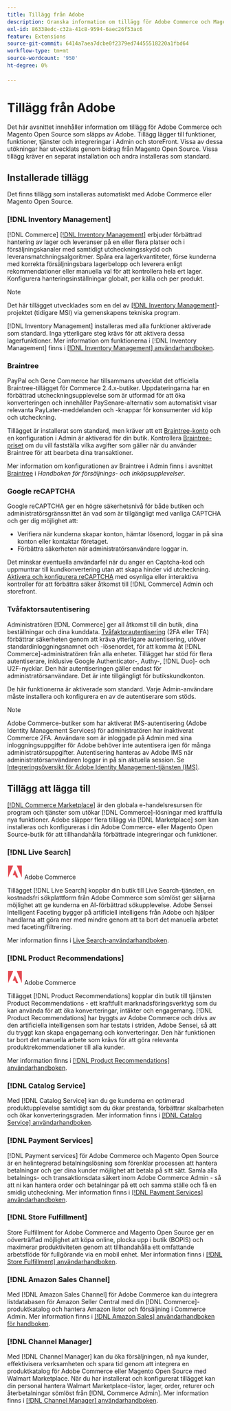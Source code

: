 ```yaml
---
title: Tillägg från Adobe
description: Granska information om tillägg för Adobe Commerce och Magento Open Source som Adobe har släppt.
exl-id: 86338edc-c32a-41c8-9594-6aec26f53ac6
feature: Extensions
source-git-commit: 6414a7aea7dcbe0f2379ed74455518220a1fbd64
workflow-type: tm+mt
source-wordcount: '950'
ht-degree: 0%

---
```


# Tillägg från Adobe

Det här avsnittet innehåller information om tillägg för Adobe Commerce och Magento Open Source som släpps av Adobe. Tillägg lägger till funktioner, funktioner, tjänster och integreringar i Admin och storeFront. Vissa av dessa utökningar har utvecklats genom bidrag från Magento Open Source. Vissa tillägg kräver en separat installation och andra installeras som standard.

## Installerade tillägg

Det finns tillägg som installeras automatiskt med Adobe Commerce eller Magento Open Source.

### [!DNL Inventory Management]

[!DNL Commerce] [[!DNL Inventory Management]](../inventory-management/introduction.md) erbjuder förbättrad hantering av lager och leveranser på en eller flera platser och i försäljningskanaler med samtidigt utcheckningsskydd och leveransmatchningsalgoritmer. Spåra era lagerkvantiteter, förse kunderna med korrekta försäljningsbara lagerbelopp och leverera enligt rekommendationer eller manuella val för att kontrollera hela ert lager. Konfigurera hanteringsinställningar globalt, per källa och per produkt.

>[!NOTE]
>
>Det här tillägget utvecklades som en del av [[!DNL Inventory Management]](https://github.com/magento/inventory)-projektet (tidigare MSI) via gemenskapens tekniska program.

[!DNL Inventory Management] installeras med alla funktioner aktiverade som standard. Inga ytterligare steg krävs för att aktivera dessa lagerfunktioner. Mer information om funktionerna i [!DNL Inventory Management] finns i [[!DNL Inventory Management] användarhandboken](../inventory-management/guide-overview.md).

### Braintree

PayPal och Gene Commerce har tillsammans utvecklat det officiella Braintree-tillägget för Commerce 2.4.x-butiker. Uppdateringarna har en förbättrad utcheckningsupplevelse som är utformad för att öka konverteringen och innehåller PaySenare-alternativ som automatiskt visar relevanta PayLater-meddelanden och -knappar för konsumenter vid köp och utcheckning.

Tillägget är installerat som standard, men kräver att ett [Braintree-konto](https://www.braintreepayments.com/) och en konfiguration i Admin är aktiverad för din butik. Kontrollera [Braintree-priset](https://www.braintreepayments.com/braintree-pricing) om du vill fastställa vilka avgifter som gäller när du använder Braintree för att bearbeta dina transaktioner.

Mer information om konfigurationen av Braintree i Admin finns i avsnittet [Braintree](../stores-purchase/braintree.md) i _Handboken för försäljnings- och inköpsupplevelser_.

### Google reCAPTCHA

Google reCAPTCHA ger en högre säkerhetsnivå för både butiken och administratörsgränssnittet än vad som är tillgängligt med vanliga CAPTCHA och ger dig möjlighet att:

- Verifiera när kunderna skapar konton, hämtar lösenord, loggar in på sina konton eller kontaktar företaget.
- Förbättra säkerheten när administratörsanvändare loggar in.

Det minskar eventuella användarfel när du anger en Captcha-kod och uppmuntrar till kundkonvertering utan att skapa hinder vid utcheckning. [Aktivera och konfigurera reCAPTCHA](../systems/security-google-recaptcha.md) med osynliga eller interaktiva kontroller för att förbättra säker åtkomst till [!DNL Commerce] Admin och storefront.

### Tvåfaktorsautentisering

Administratören [!DNL Commerce] ger all åtkomst till din butik, dina beställningar och dina kunddata. [Tvåfaktorautentisering](../systems/security-two-factor-authentication.md) (2FA eller TFA) förbättrar säkerheten genom att kräva ytterligare autentisering, utöver standardinloggningsnamnet och -lösenordet, för att komma åt [!DNL Commerce]-administratören från alla enheter. Tillägget har stöd för flera autentiserare, inklusive Google Authenticator-, Authy-, [!DNL Duo]- och U2F-nycklar. Den här autentiseringen gäller endast för administratörsanvändare. Det är inte tillgängligt för butikskundkonton.

De här funktionerna är aktiverade som standard. Varje Admin-användare måste installera och konfigurera en av de autentiserare som stöds.

>[!NOTE]
>
>Adobe Commerce-butiker som har aktiverat IMS-autentisering (Adobe Identity Management Services) för administratören har inaktiverat Commerce 2FA. Användare som är inloggade på Admin med sina inloggningsuppgifter för Adobe behöver inte autentisera igen för många administratörsuppgifter. Autentisering hanteras av Adobe IMS när administratörsanvändaren loggar in på sin aktuella session. Se [Integreringsöversikt för Adobe Identity Management-tjänsten (IMS)](./adobe-ims-integration-overview.md).

## Tillägg att lägga till

[[!DNL Commerce Marketplace]](https://marketplace.magento.com/) är den globala e-handelsresursen för program och tjänster som utökar [!DNL Commerce]-lösningar med kraftfulla nya funktioner. Adobe släpper flera tillägg via [!DNL Marketplace] som kan installeras och konfigureras i din Adobe Commerce- eller Magento Open Source-butik för att tillhandahålla förbättrade integreringar och funktioner.

### [!DNL Live Search]

![Endast Adobe Commerce](../assets/adobe-logo.svg) Adobe Commerce

Tillägget [!DNL Live Search] kopplar din butik till Live Search-tjänsten, en kostnadsfri sökplattform från Adobe Commerce som sömlöst ger säljarna möjlighet att ge kunderna en AI-förbättrad sökupplevelse. Adobe Sensei Intelligent Faceting bygger på artificiell intelligens från Adobe och hjälper handlarna att göra mer med mindre genom att ta bort det manuella arbetet med faceting/filtrering.

Mer information finns i [Live Search-användarhandboken](https://experienceleague.adobe.com/docs/commerce-merchant-services/live-search/guide-overview.html).

### [!DNL Product Recommendations]

![Endast Adobe Commerce](../assets/adobe-logo.svg) Adobe Commerce

Tillägget [!DNL Product Recommendations] kopplar din butik till tjänsten Product Recommendations - ett kraftfullt marknadsföringsverktyg som du kan använda för att öka konverteringar, intäkter och engagemang. [!DNL Product Recommendations] har byggts av Adobe Commerce och drivs av den artificiella intelligensen som har testats i striden, Adobe Sensei, så att du tryggt kan skapa engagemang och konverteringar. Den här funktionen tar bort det manuella arbete som krävs för att göra relevanta produktrekommendationer till alla kunder.

Mer information finns i [[!DNL Product Recommendations] användarhandboken](https://experienceleague.adobe.com/docs/commerce-merchant-services/product-recommendations/guide-overview.html?lang=en).

### [!DNL Catalog Service]

Med [!DNL Catalog Service] kan du ge kunderna en optimerad produktupplevelse samtidigt som du ökar prestanda, förbättrar skalbarheten och ökar konverteringsgraden. Mer information finns i [[!DNL Catalog Service] användarhandboken](https://experienceleague.adobe.com/docs/commerce-merchant-services/catalog-service/guide-overview.html).

### [!DNL Payment Services]

[!DNL Payment services] för Adobe Commerce och Magento Open Source är en helintegrerad betalningslösning som förenklar processen att hantera betalningar och ger dina kunder möjlighet att betala på sitt sätt. Samla alla betalnings- och transaktionsdata säkert inom Adobe Commerce Admin - så att ni kan hantera order och betalningar på ett och samma ställe och få en smidig utcheckning. Mer information finns i [[!DNL Payment Services] användarhandboken](https://experienceleague.adobe.com/docs/commerce-merchant-services/payment-services/guide-overview.html).

### [!DNL Store Fulfillment]

Store Fulfillment for Adobe Commerce and Magento Open Source ger en oöverträffad möjlighet att köpa online, plocka upp i butik (BOPIS) och maximerar produktiviteten genom att tillhandahålla ett omfattande arbetsflöde för fullgörande via en mobil enhet. Mer information finns i [[!DNL Store Fulfillment] användarhandboken](https://experienceleague.adobe.com/docs/commerce-merchant-services/store-fulfillment/guide-overview.html).

### [!DNL Amazon Sales Channel]

Med [!DNL Amazon Sales Channel] för Adobe Commerce kan du integrera listdatabasen för Amazon Seller Central med din [!DNL Commerce]-produktkatalog och hantera Amazon listor och försäljning i Commerce Admin. Mer information finns i [[!DNL Amazon Sales] användarhandboken för handboken](https://experienceleague.adobe.com/docs/commerce-channels/amazon/guide-overview.html).

### [!DNL Channel Manager]

Med [!DNL Channel Manager] kan du öka försäljningen, nå nya kunder, effektivisera verksamheten och spara tid genom att integrera en produktkatalog för Adobe Commerce eller Magento Open Source med Walmart Marketplace. När du har installerat och konfigurerat tillägget kan din personal hantera Walmart Marketplace-listor, lager, order, returer och återbetalningar sömlöst från [!DNL Commerce Admin]. Mer information finns i [[!DNL Channel Manager] användarhandboken](https://experienceleague.adobe.com/docs/commerce-channels/channel-manager/guide-overview.html).
